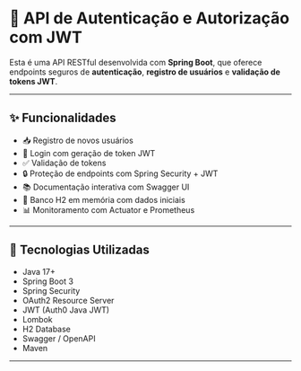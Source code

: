 # 🔐 API de Autenticação e Autorização com JWT

Esta é uma API RESTful desenvolvida com **Spring Boot**, que oferece endpoints seguros de **autenticação**, **registro de usuários** e **validação de tokens JWT**.

---

## ✨ Funcionalidades

- 📥 Registro de novos usuários
- 🔐 Login com geração de token JWT
- ✅ Validação de tokens
- 🔒 Proteção de endpoints com Spring Security + JWT
- 📚 Documentação interativa com Swagger UI
- 🧪 Banco H2 em memória com dados iniciais
- 📊 Monitoramento com Actuator e Prometheus

---

## 🚀 Tecnologias Utilizadas

- Java 17+
- Spring Boot 3
- Spring Security
- OAuth2 Resource Server
- JWT (Auth0 Java JWT)
- Lombok
- H2 Database
- Swagger / OpenAPI
- Maven

---




